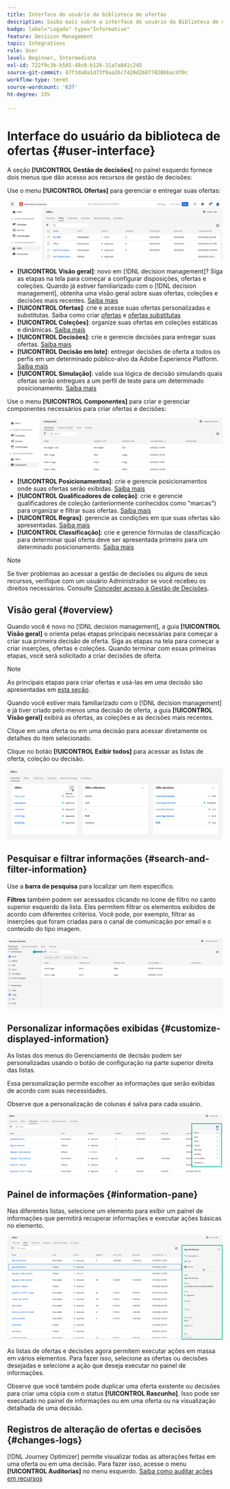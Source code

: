 ```yaml
---
title: Interface do usuário da biblioteca de ofertas
description: Saiba mais sobre a interface do usuário da Biblioteca de ofertas
badge: label="Legado" type="Informative"
feature: Decision Management
topic: Integrations
role: User
level: Beginner, Intermediate
exl-id: 722f9c3b-b505-48c0-b126-31a7a841c245
source-git-commit: 87f3da0a1d73f9aa26c7420d260778286bacdf0c
workflow-type: tm+mt
source-wordcount: '637'
ht-degree: 33%

---
```


# Interface do usuário da biblioteca de ofertas {#user-interface}

A seção **[!UICONTROL Gestão de decisões]** no painel esquerdo fornece dois menus que dão acesso aos recursos de gestão de decisões:

Use o menu **[!UICONTROL Ofertas]** para gerenciar e entregar suas ofertas:


![](../assets/offers_menu.png)

* **[!UICONTROL Visão geral]**: novo em [!DNL decision management]? Siga as etapas na tela para começar a configurar disposições, ofertas e coleções. Quando já estiver familiarizado com o [!DNL decision management], obtenha uma visão geral sobre suas ofertas, coleções e decisões mais recentes. [Saiba mais](#overview)
* **[!UICONTROL Ofertas]**: crie e acesse suas ofertas personalizadas e substitutas. Saiba como criar [ofertas](../offer-library/creating-personalized-offers.md) e [ofertas substitutas](../offer-library/creating-fallback-offers.md)
* **[!UICONTROL Coleções]**: organize suas ofertas em coleções estáticas e dinâmicas. [Saiba mais](../offer-library/creating-collections.md)
* **[!UICONTROL Decisões]**: crie e gerencie decisões para entregar suas ofertas. [Saiba mais](../offer-activities/create-offer-activities.md)
* **[!UICONTROL Decisão em lote]**: entregar decisões de oferta a todos os perfis em um determinado público-alvo da Adobe Experience Platform. [Saiba mais](../batch-delivery.md)
* **[!UICONTROL Simulação]**: valide sua lógica de decisão simulando quais ofertas serão entregues a um perfil de teste para um determinado posicionamento. [Saiba mais](../offer-activities/simulation.md)

Use o menu **[!UICONTROL Componentes]** para criar e gerenciar componentes necessários para criar ofertas e decisões:

![](../assets/offer_activities.png)

* **[!UICONTROL Posicionamentos]**: crie e gerencie posicionamentos onde suas ofertas serão exibidas. [Saiba mais](../offer-library/creating-placements.md)
* **[!UICONTROL Qualificadores de coleção]**: crie e gerencie qualificadores de coleção (anteriormente conhecidos como &quot;marcas&quot;) para organizar e filtrar suas ofertas. [Saiba mais](../offer-library/creating-tags.md)
* **[!UICONTROL Regras]**: gerencie as condições em que suas ofertas são apresentadas. [Saiba mais](../offer-library/creating-decision-rules.md)
* **[!UICONTROL Classificação]**: crie e gerencie fórmulas de classificação para determinar qual oferta deve ser apresentada primeiro para um determinado posicionamento. [Saiba mais](../ranking/create-ranking-formulas.md)

>[!NOTE]
>
>Se tiver problemas ao acessar a gestão de decisões ou alguns de seus recursos, verifique com um usuário Administrador se você recebeu os direitos necessários. Consulte [Conceder acesso à Gestão de Decisões](starting-offer-decisioning.md#granting-acess-to-decision-management).

## Visão geral {#overview}

Quando você é novo no [!DNL decision management], a guia **[!UICONTROL Visão geral]** o orienta pelas etapas principais necessárias para começar a criar sua primeira decisão de oferta. Siga as etapas na tela para começar a criar inserções, ofertas e coleções. Quando terminar com essas primeiras etapas, você será solicitado a criar decisões de oferta.

>[!NOTE]
>
>As principais etapas para criar ofertas e usá-las em uma decisão são apresentadas em [esta seção](../offer-library/key-steps.md).

Quando você estiver mais familiarizado com o [!DNL decision management] e já tiver criado pelo menos uma decisão de oferta, a guia **[!UICONTROL Visão geral]** exibirá as ofertas, as coleções e as decisões mais recentes.

Clique em uma oferta ou em uma decisão para acessar diretamente os detalhes do item selecionado.

Clique no botão **[!UICONTROL Exibir todos]** para acessar as listas de oferta, coleção ou decisão.

![](../assets/overview_view-all.png)

## Pesquisar e filtrar informações {#search-and-filter-information}

Use a **barra de pesquisa** para localizar um item específico.

**Filtros** também podem ser acessados clicando no ícone de filtro no canto superior esquerdo da lista. Eles permitem filtrar os elementos exibidos de acordo com diferentes critérios. Você pode, por exemplo, filtrar as inserções que foram criadas para o canal de comunicação por email e o conteúdo do tipo imagem.

![](../assets/filters.png)

## Personalizar informações exibidas {#customize-displayed-information}

As listas dos menus do Gerenciamento de decisão podem ser personalizadas usando o botão de configuração na parte superior direita das listas.

Essa personalização permite escolher as informações que serão exibidas de acordo com suas necessidades.

Observe que a personalização de colunas é salva para cada usuário.

![](../assets/columns.png)

## Painel de informações {#information-pane}

Nas diferentes listas, selecione um elemento para exibir um painel de informações que permitirá recuperar informações e executar ações básicas no elemento.

![](../assets/information-pane.png)

As listas de ofertas e decisões agora permitem executar ações em massa em vários elementos. Para fazer isso, selecione as ofertas ou decisões desejadas e selecione a ação que deseja executar no painel de informações.

Observe que você também pode duplicar uma oferta existente ou decisões para criar uma cópia com o status **[!UICONTROL Rascunho]**. Isso pode ser executado no painel de informações ou em uma oferta ou na visualização detalhada de uma decisão.

## Registros de alteração de ofertas e decisões {#changes-logs}

[!DNL Journey Optimizer] permite visualizar todas as alterações feitas em uma oferta ou em uma decisão. Para fazer isso, acesse o menu **[!UICONTROL Auditorias]** no menu esquerdo. [Saiba como auditar ações em recursos](../../privacy/audit-logs.md)
